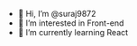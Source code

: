 - 👋 Hi, I’m @suraj9872
- 👀 I’m interested in Front-end
- 🌱 I’m currently learning React


<!---
suraj9872/suraj9872 is a ✨ special ✨ repository because its `README.md` (this file) appears on your GitHub profile.
You can click the Preview link to take a look at your changes.
--->
